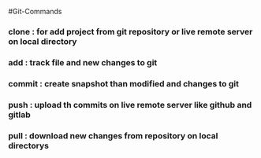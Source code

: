 #Git-Commands
### clone : for add project from git repository or live remote server on local directory
### add : track file and new changes to git
### commit : create snapshot than modified and changes to git
### push : upload th commits on live remote server like github and gitlab
### pull : download new changes from repository on local directorys